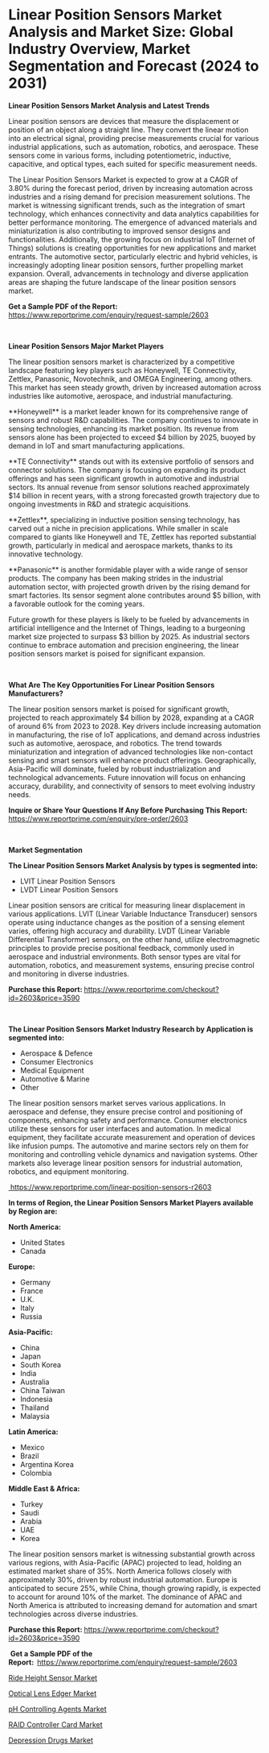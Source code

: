 <p><h1>Linear Position Sensors Market Analysis and Market Size: Global Industry Overview, Market Segmentation and Forecast (2024 to 2031)</h1></p><p><strong>Linear Position Sensors Market Analysis and Latest Trends</strong></p>
<p><p>Linear position sensors are devices that measure the displacement or position of an object along a straight line. They convert the linear motion into an electrical signal, providing precise measurements crucial for various industrial applications, such as automation, robotics, and aerospace. These sensors come in various forms, including potentiometric, inductive, capacitive, and optical types, each suited for specific measurement needs.</p><p>The Linear Position Sensors Market is expected to grow at a CAGR of 3.80% during the forecast period, driven by increasing automation across industries and a rising demand for precision measurement solutions. The market is witnessing significant trends, such as the integration of smart technology, which enhances connectivity and data analytics capabilities for better performance monitoring. The emergence of advanced materials and miniaturization is also contributing to improved sensor designs and functionalities. Additionally, the growing focus on industrial IoT (Internet of Things) solutions is creating opportunities for new applications and market entrants. The automotive sector, particularly electric and hybrid vehicles, is increasingly adopting linear position sensors, further propelling market expansion. Overall, advancements in technology and diverse application areas are shaping the future landscape of the linear position sensors market.</p></p>
<p><strong>Get a Sample PDF of the Report:&nbsp;</strong> <a href="https://www.reportprime.com/enquiry/request-sample/2603">https://www.reportprime.com/enquiry/request-sample/2603</a></p>
<p>&nbsp;</p>
<p><strong>Linear Position Sensors Major Market Players</strong></p>
<p><p>The linear position sensors market is characterized by a competitive landscape featuring key players such as Honeywell, TE Connectivity, Zettlex, Panasonic, Novotechnik, and OMEGA Engineering, among others. This market has seen steady growth, driven by increased automation across industries like automotive, aerospace, and industrial manufacturing.</p><p>**Honeywell** is a market leader known for its comprehensive range of sensors and robust R&D capabilities. The company continues to innovate in sensing technologies, enhancing its market position. Its revenue from sensors alone has been projected to exceed $4 billion by 2025, buoyed by demand in IoT and smart manufacturing applications.</p><p>**TE Connectivity** stands out with its extensive portfolio of sensors and connector solutions. The company is focusing on expanding its product offerings and has seen significant growth in automotive and industrial sectors. Its annual revenue from sensor solutions reached approximately $14 billion in recent years, with a strong forecasted growth trajectory due to ongoing investments in R&D and strategic acquisitions.</p><p>**Zettlex**, specializing in inductive position sensing technology, has carved out a niche in precision applications. While smaller in scale compared to giants like Honeywell and TE, Zettlex has reported substantial growth, particularly in medical and aerospace markets, thanks to its innovative technology.</p><p>**Panasonic** is another formidable player with a wide range of sensor products. The company has been making strides in the industrial automation sector, with projected growth driven by the rising demand for smart factories. Its sensor segment alone contributes around $5 billion, with a favorable outlook for the coming years.</p><p>Future growth for these players is likely to be fueled by advancements in artificial intelligence and the Internet of Things, leading to a burgeoning market size projected to surpass $3 billion by 2025. As industrial sectors continue to embrace automation and precision engineering, the linear position sensors market is poised for significant expansion.</p></p>
<p>&nbsp;</p>
<p><strong>What Are The Key Opportunities For Linear Position Sensors Manufacturers?</strong></p>
<p><p>The linear position sensors market is poised for significant growth, projected to reach approximately $4 billion by 2028, expanding at a CAGR of around 6% from 2023 to 2028. Key drivers include increasing automation in manufacturing, the rise of IoT applications, and demand across industries such as automotive, aerospace, and robotics. The trend towards miniaturization and integration of advanced technologies like non-contact sensing and smart sensors will enhance product offerings. Geographically, Asia-Pacific will dominate, fueled by robust industrialization and technological advancements. Future innovation will focus on enhancing accuracy, durability, and connectivity of sensors to meet evolving industry needs.</p></p>
<p><strong>Inquire or Share Your Questions If Any Before Purchasing This Report:</strong> <a href="https://www.reportprime.com/enquiry/pre-order/2603">https://www.reportprime.com/enquiry/pre-order/2603</a></p>
<p>&nbsp;</p>
<p><strong>Market Segmentation</strong></p>
<p><strong>The Linear Position Sensors Market Analysis by types is segmented into:</strong></p>
<p><ul><li>LVIT Linear Position Sensors</li><li>LVDT Linear Position Sensors</li></ul></p>
<p><p>Linear position sensors are critical for measuring linear displacement in various applications. LVIT (Linear Variable Inductance Transducer) sensors operate using inductance changes as the position of a sensing element varies, offering high accuracy and durability. LVDT (Linear Variable Differential Transformer) sensors, on the other hand, utilize electromagnetic principles to provide precise positional feedback, commonly used in aerospace and industrial environments. Both sensor types are vital for automation, robotics, and measurement systems, ensuring precise control and monitoring in diverse industries.</p></p>
<p><strong>Purchase this Report:&nbsp;</strong><a href="https://www.reportprime.com/checkout?id=2603&price=3590">https://www.reportprime.com/checkout?id=2603&price=3590</a></p>
<p>&nbsp;</p>
<p><strong>The Linear Position Sensors Market Industry Research by Application is segmented into:</strong></p>
<p><ul><li>Aerospace & Defence</li><li>Consumer Electronics</li><li>Medical Equipment</li><li>Automotive & Marine</li><li>Other</li></ul></p>
<p><p>The linear position sensors market serves various applications. In aerospace and defense, they ensure precise control and positioning of components, enhancing safety and performance. Consumer electronics utilize these sensors for user interfaces and automation. In medical equipment, they facilitate accurate measurement and operation of devices like infusion pumps. The automotive and marine sectors rely on them for monitoring and controlling vehicle dynamics and navigation systems. Other markets also leverage linear position sensors for industrial automation, robotics, and equipment monitoring.</p></p>
<p><a href="https://www.reportprime.com/linear-position-sensors-r2603">&nbsp;https://www.reportprime.com/linear-position-sensors-r2603</a></p>
<p><strong>In terms of Region, the Linear Position Sensors Market Players available by Region are:</strong></p>
<p>
    <p> <strong> North America: </strong>
        <ul>
            <li>United States</li>
            <li>Canada</li>
        </ul>
        </p> 
    <p> <strong> Europe: </strong>
        <ul>
            <li>Germany</li>
            <li>France</li>
            <li>U.K.</li>
            <li>Italy</li>
            <li>Russia</li>
        </ul>
        </p> 
    <p> <strong> Asia-Pacific: </strong>
        <ul>
            <li>China</li>
            <li>Japan</li>
            <li>South Korea</li>
            <li>India</li>
            <li>Australia</li>
            <li>China Taiwan</li>
            <li>Indonesia</li>
            <li>Thailand</li>
            <li>Malaysia</li>
        </ul>
        </p> 
    <p> <strong> Latin America: </strong>
        <ul>
            <li>Mexico</li>
            <li>Brazil</li>
            <li>Argentina Korea</li>
            <li>Colombia</li>
        </ul>
        </p> 
    <p> <strong> Middle East & Africa: </strong>
        <ul>
            <li>Turkey</li>
            <li>Saudi</li>
            <li>Arabia</li>
            <li>UAE</li>
            <li>Korea</li>
        </ul>
    </p>
    </p>
<p><p>The linear position sensors market is witnessing substantial growth across various regions, with Asia-Pacific (APAC) projected to lead, holding an estimated market share of 35%. North America follows closely with approximately 30%, driven by robust industrial automation. Europe is anticipated to secure 25%, while China, though growing rapidly, is expected to account for around 10% of the market. The dominance of APAC and North America is attributed to increasing demand for automation and smart technologies across diverse industries.</p></p>
<p><strong>Purchase this Report: </strong><a href="https://www.reportprime.com/checkout?id=2603&price=3590">https://www.reportprime.com/checkout?id=2603&price=3590</a></p>
<p>&nbsp;<strong>Get a Sample PDF of the Report:&nbsp;&nbsp;</strong><a href="https://www.reportprime.com/enquiry/request-sample/2603">https://www.reportprime.com/enquiry/request-sample/2603</a></p>
<p><strong></strong></p>
<p><p><a href="https://github.com/SanjidaMahmud81/Market-Research-Report-List-1/blob/main/ride-height-sensor-market.md">Ride Height Sensor Market</a></p><p><a href="https://www.linkedin.com/pulse/optical-lens-edger-market-size-growth-industry-analysis-segmentation-rzltf?trackingId=ULG10a5rRGOAVCMhO6hf5w%3D%3D">Optical Lens Edger Market</a></p><p><a href="https://issuu.com/reportprime-2/docs/ph-controlling-agents-market-size-2_acb7df950a4d53">pH Controlling Agents Market</a></p><p><a href="https://github.com/elizabethdagraca/Market-Research-Report-List-4/blob/main/raid-controller-card-market.md">RAID Controller Card Market</a></p><p><a href="https://www.linkedin.com/pulse/depression-drugs-industry-forecast-market-shifts-strategic-xwsic?trackingId=Vg5HZReNQgyUyKofSXOYsw%3D%3D">Depression Drugs Market</a></p></p>